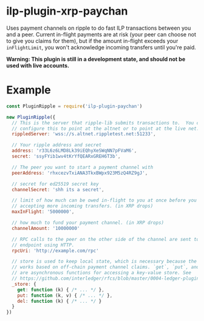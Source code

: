 # ilp-plugin-xrp-paychan

Uses payment channels on ripple to do fast ILP transactions between you and a
peer.  Current in-flight payments are at risk (your peer can choose not to give
you claims for them), but if the amount in-flight exceeds your `inFlightLimit`,
you won't acknowledge incoming transfers until you're paid.

**Warning: This plugin is still in a development state, and should not be used with
live accounts.**

# Example

```js
const PluginRipple = require('ilp-plugin-paychan')

new PluginRipple({
  // This is the server that ripple-lib submits transactions to.  You can
  // configure this to point at the altnet or to point at the live net.
  rippledServer: 'wss://s.altnet.rippletest.net:51233',

  // Your ripple address and secret
  address: 'r33L6z6LMD8Lk39iEQhyXeSWqNN7pFVaM6',
  secret: 'ssyFYib1wv4tKrYfQEARxGREH6T3b',

  // The peer you want to start a payment channel with
  peerAddress: 'rhxcezvTxiANA3TkxBWpx923M5zQ4RZ9gJ',

  // secret for ed25519 secret key
  channelSecret: 'shh its a secret',

  // limit of how much can be owed in-flight to you at once before you stop
  // accepting more incoming transfers. (in XRP drops)
  maxInFlight: '5000000',

  // how much to fund your payment channel. (in XRP drops)
  channelAmount: '10000000'

  // RPC calls to the peer on the other side of the channel are sent to this
  // endpoint using HTTP.
  rpcUri: 'http://example.com/rpc'

  // store is used to keep local state, which is necessary because the plugin
  // works based on off-chain payment channel claims. `get`, `put`, and `del`
  // are asynchronous functions for accessing a key-value store. See
  // https://github.com/interledger/rfcs/blob/master/0004-ledger-plugin-interface/0004-ledger-plugin-interface.md#class-pluginoptions
  _store: {
    get: function (k) { /* ... */ },
    put: function (k, v) { /* ... */ },
    del: function (k) { /* ... */ }
  }
})
```
